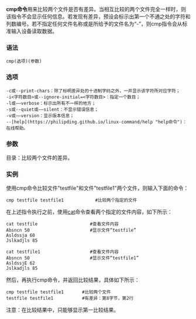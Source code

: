 **cmp命令**用来比较两个文件是否有差异。当相互比较的两个文件完全一样时，则该指令不会显示任何信息。若发现有差异，预设会标示出第一个不通之处的字符和列数编号。若不指定任何文件名称或是所给予的文件名为“-”，则cmp指令会从标准输入设备读取数据。

### 语法  

```
cmp(选项)(参数)
```

### 选项  

```
-c或--print-chars：除了标明差异处的十进制字码之外，一并显示该字符所对应字符；
-i<字符数目>或--ignore-initial=<字符数目>：指定一个数目；
-l或——verbose：标示出所有不一样的地方；
-s或--quiet或——silent：不显示错误信息；
-v或——version：显示版本信息；
--[help](https://philipding.github.io/linux-command/help "help命令")：在线帮助。
```

### 参数  

目录：比较两个文件的差异。

### 实例  

使用cmp命令比较文件"testfile"和文件"testfile1"两个文件，则输入下面的命令：

```
cmp testfile testfile1            #比较两个指定的文件
```

在上述指令执行之前，使用[cat](https://philipding.github.io/linux-command/cat "cat命令")命令查看两个指定的文件内容，如下所示：

```
cat testfile                    #查看文件内容  
Absncn 50                       #显示文件“testfile”  
Asldssja 60  
Jslkadjls 85 

cat testfile1                   #查看文件内容  
Absncn 50                       #显示文件“testfile1”  
AsldssjE 62  
Jslkadjls 85  
```

然后，再执行cmp命令，并返回比较结果，具体如下所示：

```
cmp testfile testfile1       #比较两个文件  
testfile testfile1           #有差异：第8字节，第2行  
```

注意：在比较结果中，只能够显示第一比较结果。